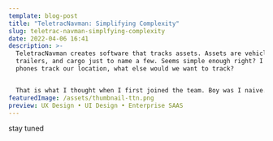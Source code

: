 ```yaml
---
template: blog-post
title: "TeletracNavman: Simplifying Complexity"
slug: teletrac-navman-simplfying-complexity
date: 2022-04-06 16:41
description: >-
  TeletracNavman creates software that tracks assets. Assets are vehicles,
  trailers, and cargo just to name a few. Seems simple enough right? I mean, our
  phones track our location, what else would we want to track?


  That is what I thought when I first joined the team. Boy was I naive.
featuredImage: /assets/thumbnail-ttn.png
preview: UX Design • UI Design • Enterprise SAAS
---
```

stay tuned